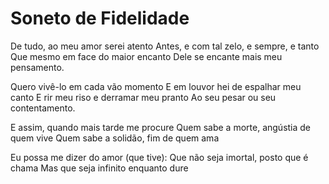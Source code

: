 <h1>Soneto de Fidelidade</h1>
<p>De tudo, ao meu amor serei atento
Antes, e com tal zelo, e sempre, e tanto
Que mesmo em face do maior encanto
Dele se encante mais meu pensamento.</p>
<p>Quero vivê-lo em cada vão momento
E em louvor hei de espalhar meu canto
E rir meu riso e derramar meu pranto
Ao seu pesar ou seu contentamento.</p>
<p>E assim, quando mais tarde me procure
Quem sabe a morte, angústia de quem vive
Quem sabe a solidão, fim de quem ama</p>
<p>Eu possa me dizer do amor (que tive):
Que não seja imortal, posto que é chama
Mas que seja infinito enquanto dure</p>
